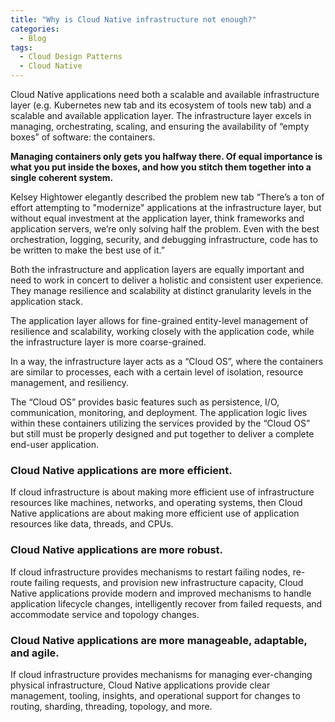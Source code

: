```yaml
---
title: "Why is Cloud Native infrastructure not enough?"
categories:
  - Blog
tags:
  - Cloud Design Patterns
  - Cloud Native
---
```


Cloud Native applications need both a scalable and available infrastructure layer (e.g. Kubernetes new tab and its ecosystem of tools new tab) and a scalable and available application layer. The infrastructure layer excels in managing, orchestrating, scaling, and ensuring the availability of “empty boxes” of software: the containers.

<b>Managing containers only gets you halfway there. Of equal importance is what you put inside the boxes, and how you stitch them together into a single coherent system.</b>

Kelsey Hightower elegantly described the problem new tab “There’s a ton of effort attempting to "modernize" applications at the infrastructure layer, but without equal investment at the application layer, think frameworks and application servers, we’re only solving half the problem. Even with the best orchestration, logging, security, and debugging infrastructure, code has to be written to make the best use of it.”

Both the infrastructure and application layers are equally important and need to work in concert to deliver a holistic and consistent user experience. They manage resilience and scalability at distinct granularity levels in the application stack. 

The application layer allows for fine-grained entity-level management of resilience and scalability, working closely with the application code, while the infrastructure layer is more coarse-grained. 

In a way, the infrastructure layer acts as a “Cloud OS”, where the containers are similar to processes, each with a certain level of isolation, resource management, and resiliency. 

The “Cloud OS” provides basic features such as persistence, I/O, communication, monitoring, and deployment. The application logic lives within these containers utilizing the services provided by the “Cloud OS” but still must be properly designed and put together to deliver a complete end-user application.

<h3>Cloud Native applications are more efficient. </h3>
If cloud infrastructure is about making more efficient use of infrastructure resources like machines, networks, and operating systems, then Cloud Native applications are about making more efficient use of application resources like data, threads, and CPUs.

<h3>Cloud Native applications are more robust. </h3>
If cloud infrastructure provides mechanisms to restart failing nodes, re-route failing requests, and provision new infrastructure capacity, Cloud Native applications provide modern and improved mechanisms to handle application lifecycle changes, intelligently recover from failed requests, and accommodate service and topology changes.

<h3>Cloud Native applications are more manageable, adaptable, and agile. </h3>
If cloud infrastructure provides mechanisms for managing ever-changing physical infrastructure, Cloud Native applications provide clear management, tooling, insights, and operational support for changes to routing, sharding, threading, topology, and more.

